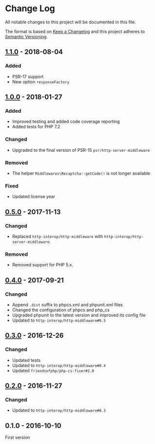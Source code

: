 # Change Log

All notable changes to this project will be documented in this file.

The format is based on [Keep a Changelog](http://keepachangelog.com/) 
and this project adheres to [Semantic Versioning](http://semver.org/).

## [1.1.0] - 2018-08-04

### Added

- PSR-17 support
- New option `responseFactory`

## [1.0.0] - 2018-01-27

### Added

- Improved testing and added code coverage reporting
- Added tests for PHP 7.2

### Changed

- Upgraded to the final version of PSR-15 `psr/http-server-middleware`

### Removed

- The helper `Middlewares\Recaptcha::getCode()` is not longer available

### Fixed

- Updated license year

## [0.5.0] - 2017-11-13

### Changed

- Replaced `http-interop/http-middleware` with  `http-interop/http-server-middleware`.

### Removed

- Removed support for PHP 5.x.

## [0.4.0] - 2017-09-21

### Changed

- Append `.dist` suffix to phpcs.xml and phpunit.xml files
- Changed the configuration of phpcs and php_cs
- Upgraded phpunit to the latest version and improved its config file
- Updated to `http-interop/http-middleware#0.5`

## [0.3.0] - 2016-12-26

### Changed

- Updated tests
- Updated to `http-interop/http-middleware#0.4`
- Updated `friendsofphp/php-cs-fixer#2.0`

## [0.2.0] - 2016-11-27

### Changed

- Updated to `http-interop/http-middleware#0.3`

## 0.1.0 - 2016-10-10

First version


[1.1.0]: https://github.com/middlewares/recaptcha/compare/v1.0.0...v1.1.0
[1.0.0]: https://github.com/middlewares/recaptcha/compare/v0.5.0...v1.0.0
[0.5.0]: https://github.com/middlewares/recaptcha/compare/v0.4.0...v0.5.0
[0.4.0]: https://github.com/middlewares/recaptcha/compare/v0.3.0...v0.4.0
[0.3.0]: https://github.com/middlewares/recaptcha/compare/v0.2.0...v0.3.0
[0.2.0]: https://github.com/middlewares/recaptcha/compare/v0.1.0...v0.2.0

